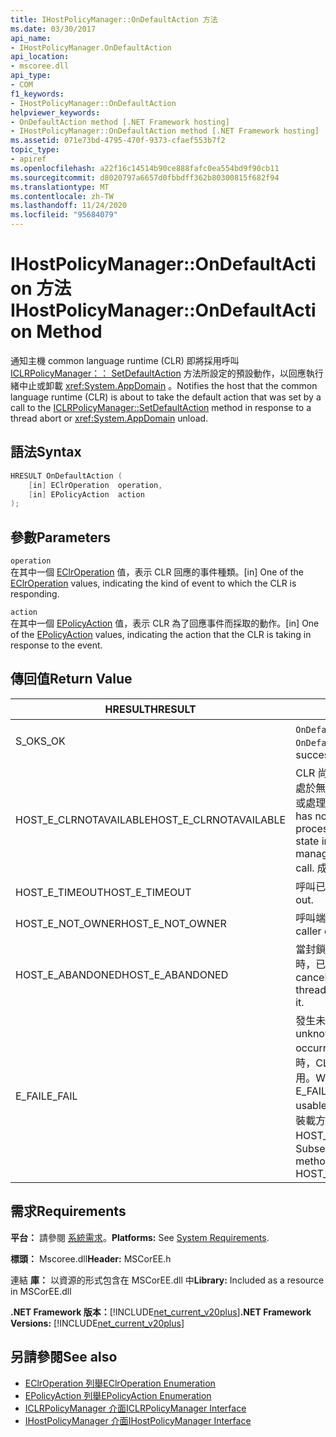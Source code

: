 ```yaml
---
title: IHostPolicyManager::OnDefaultAction 方法
ms.date: 03/30/2017
api_name:
- IHostPolicyManager.OnDefaultAction
api_location:
- mscoree.dll
api_type:
- COM
f1_keywords:
- IHostPolicyManager::OnDefaultAction
helpviewer_keywords:
- OnDefaultAction method [.NET Framework hosting]
- IHostPolicyManager::OnDefaultAction method [.NET Framework hosting]
ms.assetid: 071e73bd-4795-470f-9373-cfaef553b7f2
topic_type:
- apiref
ms.openlocfilehash: a22f16c14514b90ce888fafc0ea554bd9f90cb11
ms.sourcegitcommit: d8020797a6657d0fbbdff362b80300815f682f94
ms.translationtype: MT
ms.contentlocale: zh-TW
ms.lasthandoff: 11/24/2020
ms.locfileid: "95684079"
---
```

# <a name="ihostpolicymanagerondefaultaction-method"></a><span data-ttu-id="91898-102">IHostPolicyManager::OnDefaultAction 方法</span><span class="sxs-lookup"><span data-stu-id="91898-102">IHostPolicyManager::OnDefaultAction Method</span></span>

<span data-ttu-id="91898-103">通知主機 common language runtime (CLR) 即將採用呼叫 [ICLRPolicyManager：： SetDefaultAction](iclrpolicymanager-setdefaultaction-method.md) 方法所設定的預設動作，以回應執行緒中止或卸載 <xref:System.AppDomain> 。</span><span class="sxs-lookup"><span data-stu-id="91898-103">Notifies the host that the common language runtime (CLR) is about to take the default action that was set by a call to the [ICLRPolicyManager::SetDefaultAction](iclrpolicymanager-setdefaultaction-method.md) method in response to a thread abort or <xref:System.AppDomain> unload.</span></span>  
  
## <a name="syntax"></a><span data-ttu-id="91898-104">語法</span><span class="sxs-lookup"><span data-stu-id="91898-104">Syntax</span></span>  
  
```cpp  
HRESULT OnDefaultAction (  
    [in] EClrOperation  operation,
    [in] EPolicyAction  action  
);  
```  
  
## <a name="parameters"></a><span data-ttu-id="91898-105">參數</span><span class="sxs-lookup"><span data-stu-id="91898-105">Parameters</span></span>  

 `operation`  
 <span data-ttu-id="91898-106">在其中一個 [EClrOperation](eclroperation-enumeration.md) 值，表示 CLR 回應的事件種類。</span><span class="sxs-lookup"><span data-stu-id="91898-106">[in] One of the [EClrOperation](eclroperation-enumeration.md) values, indicating the kind of event to which the CLR is responding.</span></span>  
  
 `action`  
 <span data-ttu-id="91898-107">在其中一個 [EPolicyAction](epolicyaction-enumeration.md) 值，表示 CLR 為了回應事件而採取的動作。</span><span class="sxs-lookup"><span data-stu-id="91898-107">[in] One of the [EPolicyAction](epolicyaction-enumeration.md) values, indicating the action that the CLR is taking in response to the event.</span></span>  
  
## <a name="return-value"></a><span data-ttu-id="91898-108">傳回值</span><span class="sxs-lookup"><span data-stu-id="91898-108">Return Value</span></span>  
  
|<span data-ttu-id="91898-109">HRESULT</span><span class="sxs-lookup"><span data-stu-id="91898-109">HRESULT</span></span>|<span data-ttu-id="91898-110">描述</span><span class="sxs-lookup"><span data-stu-id="91898-110">Description</span></span>|  
|-------------|-----------------|  
|<span data-ttu-id="91898-111">S_OK</span><span class="sxs-lookup"><span data-stu-id="91898-111">S_OK</span></span>|<span data-ttu-id="91898-112">`OnDefaultAction` 傳回成功。</span><span class="sxs-lookup"><span data-stu-id="91898-112">`OnDefaultAction` returned successfully.</span></span>|  
|<span data-ttu-id="91898-113">HOST_E_CLRNOTAVAILABLE</span><span class="sxs-lookup"><span data-stu-id="91898-113">HOST_E_CLRNOTAVAILABLE</span></span>|<span data-ttu-id="91898-114">CLR 尚未載入至進程，或 CLR 處於無法執行 managed 程式碼或處理呼叫的狀態。</span><span class="sxs-lookup"><span data-stu-id="91898-114">The CLR has not been loaded into a process, or the CLR is in a state in which it cannot run managed code or process the call.</span></span> <span data-ttu-id="91898-115">成功</span><span class="sxs-lookup"><span data-stu-id="91898-115">successfully</span></span>|  
|<span data-ttu-id="91898-116">HOST_E_TIMEOUT</span><span class="sxs-lookup"><span data-stu-id="91898-116">HOST_E_TIMEOUT</span></span>|<span data-ttu-id="91898-117">呼叫已超時。</span><span class="sxs-lookup"><span data-stu-id="91898-117">The call timed out.</span></span>|  
|<span data-ttu-id="91898-118">HOST_E_NOT_OWNER</span><span class="sxs-lookup"><span data-stu-id="91898-118">HOST_E_NOT_OWNER</span></span>|<span data-ttu-id="91898-119">呼叫端沒有擁有鎖定。</span><span class="sxs-lookup"><span data-stu-id="91898-119">The caller does not own the lock.</span></span>|  
|<span data-ttu-id="91898-120">HOST_E_ABANDONED</span><span class="sxs-lookup"><span data-stu-id="91898-120">HOST_E_ABANDONED</span></span>|<span data-ttu-id="91898-121">當封鎖的執行緒或光纖正在等候時，已取消事件。</span><span class="sxs-lookup"><span data-stu-id="91898-121">An event was canceled while a blocked thread or fiber was waiting on it.</span></span>|  
|<span data-ttu-id="91898-122">E_FAIL</span><span class="sxs-lookup"><span data-stu-id="91898-122">E_FAIL</span></span>|<span data-ttu-id="91898-123">發生未知的嚴重失敗。</span><span class="sxs-lookup"><span data-stu-id="91898-123">An unknown catastrophic failure occurred.</span></span> <span data-ttu-id="91898-124">當方法傳回 E_FAIL 時，CLR 在進程內將無法再使用。</span><span class="sxs-lookup"><span data-stu-id="91898-124">When a method returns E_FAIL, the CLR is no longer usable within the process.</span></span> <span data-ttu-id="91898-125">對裝載方法的後續呼叫會傳回 HOST_E_CLRNOTAVAILABLE。</span><span class="sxs-lookup"><span data-stu-id="91898-125">Subsequent calls to hosting methods return HOST_E_CLRNOTAVAILABLE.</span></span>|  
  
## <a name="requirements"></a><span data-ttu-id="91898-126">需求</span><span class="sxs-lookup"><span data-stu-id="91898-126">Requirements</span></span>  

 <span data-ttu-id="91898-127">**平台：** 請參閱 [系統需求](../../get-started/system-requirements.md)。</span><span class="sxs-lookup"><span data-stu-id="91898-127">**Platforms:** See [System Requirements](../../get-started/system-requirements.md).</span></span>  
  
 <span data-ttu-id="91898-128">**標頭：** Mscoree.dll</span><span class="sxs-lookup"><span data-stu-id="91898-128">**Header:** MSCorEE.h</span></span>  
  
 <span data-ttu-id="91898-129">連結 **庫：** 以資源的形式包含在 MSCorEE.dll 中</span><span class="sxs-lookup"><span data-stu-id="91898-129">**Library:** Included as a resource in MSCorEE.dll</span></span>  
  
 <span data-ttu-id="91898-130">**.NET Framework 版本：**[!INCLUDE[net_current_v20plus](../../../../includes/net-current-v20plus-md.md)]</span><span class="sxs-lookup"><span data-stu-id="91898-130">**.NET Framework Versions:** [!INCLUDE[net_current_v20plus](../../../../includes/net-current-v20plus-md.md)]</span></span>  
  
## <a name="see-also"></a><span data-ttu-id="91898-131">另請參閱</span><span class="sxs-lookup"><span data-stu-id="91898-131">See also</span></span>

- [<span data-ttu-id="91898-132">EClrOperation 列舉</span><span class="sxs-lookup"><span data-stu-id="91898-132">EClrOperation Enumeration</span></span>](eclroperation-enumeration.md)
- [<span data-ttu-id="91898-133">EPolicyAction 列舉</span><span class="sxs-lookup"><span data-stu-id="91898-133">EPolicyAction Enumeration</span></span>](epolicyaction-enumeration.md)
- [<span data-ttu-id="91898-134">ICLRPolicyManager 介面</span><span class="sxs-lookup"><span data-stu-id="91898-134">ICLRPolicyManager Interface</span></span>](iclrpolicymanager-interface.md)
- [<span data-ttu-id="91898-135">IHostPolicyManager 介面</span><span class="sxs-lookup"><span data-stu-id="91898-135">IHostPolicyManager Interface</span></span>](ihostpolicymanager-interface.md)
